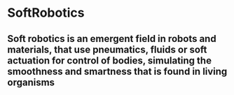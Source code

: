 # SoftRobotics
## Soft robotics is an emergent field in robots and materials, that use pneumatics, fluids or soft actuation for control of bodies,  simulating the smoothness and smartness that is found in living organisms
